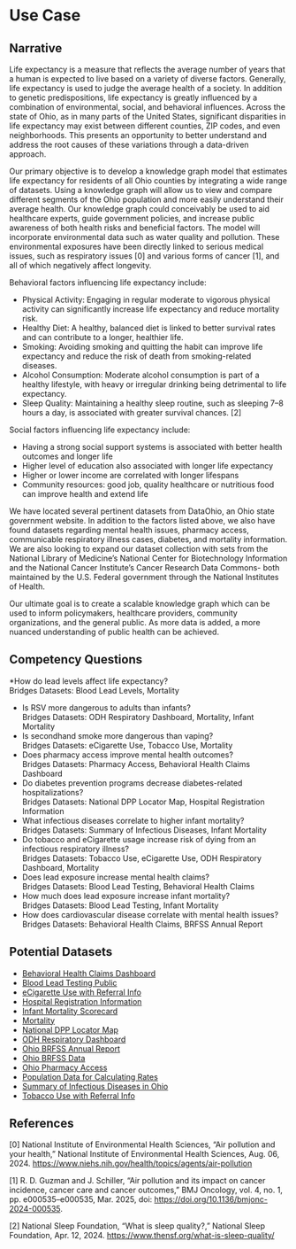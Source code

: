 # Use Case
## Narrative
Life expectancy is a measure that reflects the average number of years that a human is expected to live based on a variety of diverse factors. Generally, life expectancy is used to judge the average health of a society.
In addition to genetic predispositions, life expectancy is greatly influenced by a combination of environmental, social, and behavioral influences.
Across the state of Ohio, as in many parts of the United States, significant disparities in life expectancy may exist between different counties, ZIP codes, and even neighborhoods.
This presents an opportunity to better understand and address the root causes of these variations through a data-driven approach.

Our primary objective is to develop a knowledge graph model that estimates life expectancy for residents of all Ohio counties by integrating a wide range of datasets.
Using a knowledge graph will allow us to view and compare different segments of the Ohio population and more easily understand their average health.
Our knowledge graph could conceivably be used to aid healthcare experts, guide government policies, and increase public awareness of both health risks and beneficial factors.
The model will incorporate environmental data such as water quality and pollution.
These environmental exposures have been directly linked to serious medical issues, such as respiratory issues [0] and various forms of cancer [1], and all of which negatively affect longevity.

Behavioral factors influencing life expectancy include:
* Physical Activity: Engaging in regular moderate to vigorous physical activity can significantly increase life expectancy and reduce mortality risk. 
* Healthy Diet: A healthy, balanced diet is linked to better survival rates and can contribute to a longer, healthier life. 
* Smoking: Avoiding smoking and quitting the habit can improve life expectancy and reduce the risk of death from smoking-related diseases. 
* Alcohol Consumption: Moderate alcohol consumption is part of a healthy lifestyle, with heavy or irregular drinking being detrimental to life expectancy. 
* Sleep Quality: Maintaining a healthy sleep routine, such as sleeping 7–8 hours a day, is associated with greater survival chances. [2]


Social factors influencing life expectancy include:
* Having a strong social support systems is associated with better health outcomes and longer life
* Higher level of education also associated with longer life expectancy
* Higher or lower income are correlated with longer lifespans
* Community resources: good job, quality healthcare or nutritious food can improve health and extend life

We have located several pertinent datasets from DataOhio, an Ohio state government website.
In addition to the factors listed above, we also have found datasets regarding mental health issues, pharmacy access, communicable respiratory illness cases, diabetes, and mortality information.
We are also looking to expand our dataset collection with sets from the National Library of Medicine’s National Center for Biotechnology Information and the National Cancer Institute’s Cancer Research Data Commons- both maintained by the U.S. Federal government through the National Institutes of Health.

Our ultimate goal is to create a scalable knowledge graph which can be used to inform policymakers, healthcare providers, community organizations, and the general public. As more data is added, a more nuanced understanding of public health can be achieved.


## Competency Questions
*How do lead levels affect life expectancy?<br>
Bridges Datasets: Blood Lead Levels, Mortality
* Is RSV more dangerous to adults than infants?<br>
Bridges Datasets: ODH Respiratory Dashboard, Mortality, Infant Mortality
* Is secondhand smoke more dangerous than vaping?<br>
Bridges Datasets: eCigarette Use, Tobacco Use, Mortality
* Does pharmacy access improve mental health outcomes?<br>
Bridges Datasets: Pharmacy Access, Behavioral Health Claims Dashboard
* Do diabetes prevention programs decrease diabetes-related hospitalizations?<br>
Bridges Datasets: National DPP Locator Map, Hospital Registration Information
* What infectious diseases correlate to higher infant mortality?<br>
Bridges Datasets: Summary of Infectious Diseases, Infant Mortality
* Do tobacco and eCigarette usage increase risk of dying from an infectious respiratory illness?<br>
Bridges Datasets: Tobacco Use, eCigarette Use, ODH Respiratory Dashboard, Mortality
* Does lead exposure increase mental health claims?<br>
Bridges Datasets: Blood Lead Testing, Behavioral Health Claims
* How much does lead exposure increase infant mortality?<br>
Bridges Datasets: Blood Lead Testing, Infant Mortality
* How does cardiovascular disease correlate with mental health issues?<br>
Bridges Datasets: Behavioral Health Claims, BRFSS Annual Report

## Potential Datasets
* [Behavioral Health Claims Dashboard](https://data.ohio.gov/wps/portal/gov/data/view/mental-health-and-addiction-services-claims-dashboard)
* [Blood Lead Testing Public](https://data.ohio.gov/wps/portal/gov/data/view/blood-lead-testing-public-_2016-present_)
* [eCigarette Use with Referral Info](https://data.ohio.gov/wps/portal/gov/data/view/ecigarette-use-with-referral-info)
* [Hospital Registration Information](https://data.ohio.gov/wps/portal/gov/data/view/hospital-registration-information)
* [Infant Mortality Scorecard](https://data.ohio.gov/wps/portal/gov/data/view/ohio-infant-mortality-scorecard)
* [Mortality](https://data.ohio.gov/wps/portal/gov/data/view/mortality)
* [National DPP Locator Map](https://data.ohio.gov/wps/portal/gov/data/view/national-diabetes-prevention-program-_national-dpp_-locator-map)
* [ODH Respiratory Dashboard](https://data.ohio.gov/wps/portal/gov/data/view/ohio-department-of-health-respiratory-dashboard)
* [Ohio BRFSS Annual Report](https://data.ohio.gov/wps/portal/gov/data/view/ohio-brfss-annual-report)
* [Ohio BRFSS Data](https://data.ohio.gov/wps/portal/gov/data/view/ohio-brfss-data)
* [Ohio Pharmacy Access](https://data.ohio.gov/wps/portal/gov/data/view/ohio-pharmacy-assessment-)
* [Population Data for Calculating Rates](https://data.ohio.gov/wps/portal/gov/data/view/population-data-for-calculating-rates)
* [Summary of Infectious Diseases in Ohio](https://data.ohio.gov/wps/portal/gov/data/view/summary-of-infectious-diseases-in-ohio)
* [Tobacco Use with Referral Info](https://data.ohio.gov/wps/portal/gov/data/view/tobacco-use-with-referral-info)

## References

[0]  National Institute of Environmental Health Sciences, “Air pollution and your health,” National Institute of Environmental Health Sciences, Aug. 06, 2024. https://www.niehs.nih.gov/health/topics/agents/air-pollution

[1]  R. D. Guzman and J. Schiller, “Air pollution and its impact on cancer incidence, cancer care and cancer outcomes,” BMJ Oncology, vol. 4, no. 1, pp. e000535–e000535, Mar. 2025, doi: https://doi.org/10.1136/bmjonc-2024-000535.

[2]  National Sleep Foundation, “What is sleep quality?,” National Sleep Foundation, Apr. 12, 2024. https://www.thensf.org/what-is-sleep-quality/
